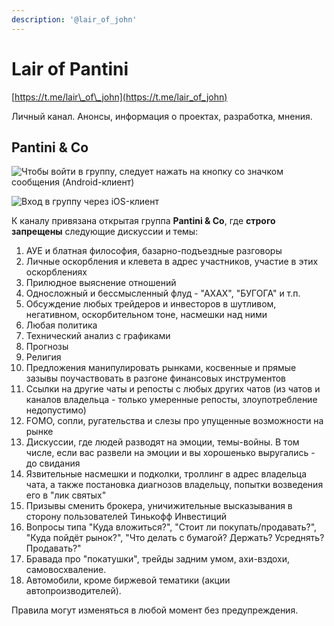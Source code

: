 ```yaml
---
description: '@lair_of_john'
---
```


# Lair of Pantini

[https://t.me/lair\_of\_john](https://t.me/lair_of_john)

Личный канал. Анонсы, информация о проектах, разработка, мнения.

## Pantini & Co

![&#x427;&#x442;&#x43E;&#x431;&#x44B; &#x432;&#x43E;&#x439;&#x442;&#x438; &#x432; &#x433;&#x440;&#x443;&#x43F;&#x43F;&#x443;, &#x441;&#x43B;&#x435;&#x434;&#x443;&#x435;&#x442; &#x43D;&#x430;&#x436;&#x430;&#x442;&#x44C; &#x43D;&#x430; &#x43A;&#x43D;&#x43E;&#x43F;&#x43A;&#x443; &#x441;&#x43E; &#x437;&#x43D;&#x430;&#x447;&#x43A;&#x43E;&#x43C; &#x441;&#x43E;&#x43E;&#x431;&#x449;&#x435;&#x43D;&#x438;&#x44F; \(Android-&#x43A;&#x43B;&#x438;&#x435;&#x43D;&#x442;\)](../../.gitbook/assets/image%20%2825%29.png)

![&#x412;&#x445;&#x43E;&#x434; &#x432; &#x433;&#x440;&#x443;&#x43F;&#x43F;&#x443; &#x447;&#x435;&#x440;&#x435;&#x437; iOS-&#x43A;&#x43B;&#x438;&#x435;&#x43D;&#x442;](../../.gitbook/assets/image%20%2824%29.png)

К каналу привязана открытая группа **Pantini & Co**, где **строго запрещены** следующие дискуссии и темы:

1. АУЕ и блатная философия, базарно-подъездные разговоры
2. Личные оскорбления и клевета в адрес участников, участие в этих оскорблениях
3. Прилюдное выяснение отношений
4. Односложный и бессмысленный флуд - "АХАХ", "БУГОГА" и т.п.
5. Обсуждение любых трейдеров и инвесторов в шутливом, негативном, оскорбительном тоне, насмешки над ними
6. Любая политика
7. Технический анализ с графиками
8. Прогнозы
9. Религия
10. Предложения манипулировать рынками, косвенные и прямые зазывы поучаствовать в разгоне финансовых инструментов
11. Ссылки на другие чаты и репосты с любых других чатов \(из чатов и каналов владельца - только умеренные репосты, злоупотребление недопустимо\)
12. FOMO, сопли, ругательства и слезы про упущенные возможности на рынке
13. Дискуссии, где людей разводят на эмоции, темы-войны. В том числе, если вас развели на эмоции и вы хорошенько выругались - до свидания
14. Язвительные насмешки и подколки, троллинг в адрес владельца чата, а также постановка диагнозов владельцу, попытки возведения его в "лик святых"
15. Призывы сменить брокера, уничижительные высказывания в сторону пользователей Тинькофф Инвестиций
16. Вопросы типа "Куда вложиться?", "Стоит ли покупать/продавать?", "Куда пойдёт рынок?", "Что делать с бумагой? Держать? Усреднять? Продавать?"
17. Бравада про "покатушки", трейды задним умом, ахи-вздохи, самовосхваление.
18. Автомобили, кроме биржевой тематики \(акции автопроизводителей\).

Правила могут изменяться в любой момент без предупреждения.



